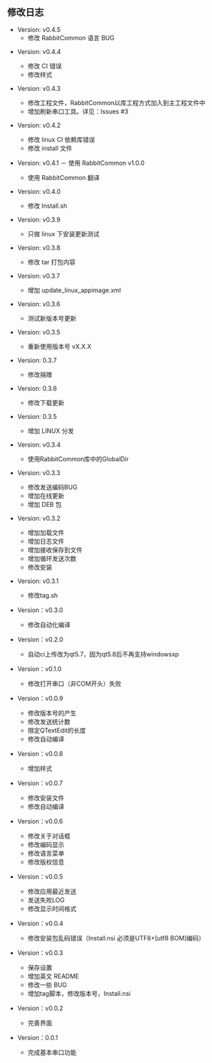 修改日志
------
+ Version: v0.4.5
  - 修改 RabbitCommon 语言 BUG
  
* Version: v0.4.4
  - 修改 CI 错误
  - 修改样式
  
* Version: v0.4.3
  - 修改工程文件，RabbitCommon以库工程方式加入到主工程文件中
  - 增加刷新串口工具。详见：Issues #3
  
* Version: v0.4.2
  - 修改 linux CI 依赖库错误
  - 修改 install 文件
  
* Version: v0.4.1
  － 使用 RabbitCommon v1.0.0
  - 使用 RabbitCommon 翻译
  
* Version: v0.4.0
  - 修改 Install.sh
  
* Version: v0.3.9
  - 只做 linux 下安装更新测试
  
* Version: v0.3.8
  - 修改 tar 打包内容
  
* Version: v0.3.7
  - 增加 update_linux_appimage.xml
  
* Version: v0.3.6
  - 测试新版本号更新
  
* Version: v0.3.5
  - 重新使用版本号 vX.X.X
  
* Version: 0.3.7
  - 修改捐赠

* Version: 0.3.6
  - 修改下载更新
  
* Version: 0.3.5
  - 增加 LINUX 分发

* Version: v0.3.4
  - 使用RabbitCommon库中的GlobalDir

* Version: v0.3.3
  - 修改发送编码BUG
  - 增加在线更新
  - 增加 DEB 包
  
* Version: v0.3.2
  - 增加加载文件
  - 增加日志文件
  - 增加接收保存到文件
  - 增加循环发送次数
  - 修改安装
  
* Version: v0.3.1
  - 修改tag.sh

* Version：v0.3.0
  - 修改自动化编译
  
* Version：v0.2.0
  - 自动ci上传改为qt5.7，因为qt5.8后不再支持windowsxp

* Version：v0.1.0
  - 修改打开串口（非COM开头）失败

* Version：v0.0.9
  - 修改版本号的产生
  - 修改发送统计数
  - 限定QTextEdit的长度
  - 修改自动编译
  
* Version：v0.0.8
  - 增加样式

* Version：v0.0.7
  - 修改安装文件
  - 修改自动编译

* Version：v0.0.6
  - 修改关于对话框
  - 修改编码显示
  - 修改语言菜单
  - 修改版权信息
  
* Version：v0.0.5
  - 修改应用最近发送
  - 发送失败LOG
  - 修改显示时间格式

* Version：v0.0.4
  - 修改安装包乱码错误（Install.nsi 必须是UTF8+[utf8 BOM]编码）

* Version：v0.0.3
  - 保存设置
  - 增加英文 README
  - 修改一些 BUG
  - 增加tag脚本，修改版本号，Install.nsi

* Version：v0.0.2
  - 完善界面

* Version：0.0.1
  - 完成基本串口功能
